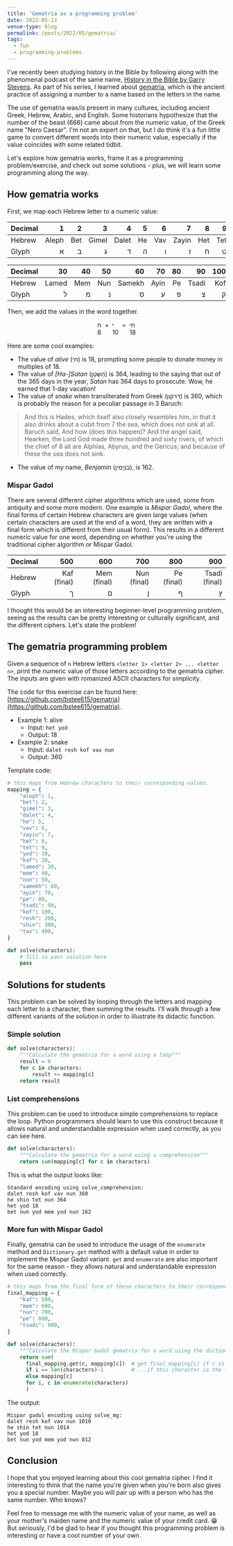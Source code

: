 ```yaml
---
title: 'Gematria as a programming problem'
date: 2022-05-13
venue-type: blog
permalink: /posts/2022/05/gematria/
tags:
  - fun
  - programming-problems
---
```


I've recently been studying history in the Bible by following along with the phenomenal podcast of the same name, [History in the Bible by Garry Stevens](https://www.historyinthebible.com/).
As part of his series, I learned about [gematria](https://en.wikipedia.org/wiki/Gematria), which is the ancient practice of assigning a number to a name based on the letters in the name.

The use of gematria was/is present in many cultures, including ancient Greek, Hebrew, Arabic, and English.
Some historians hypothesize that the number of the beast (666) came about from the numeric value, of the Greek name "Nero Caesar".
I'm not an expert on that, but I do think it's a fun little game to convert different words into their numeric value, especially if the value coincides with some related tidbit.

Let's explore how gematria works, frame it as a programming problem/exercise, and check out some solutions - plus, we will learn some programming along the way.

## How gematria works

First, we map each Hebrew letter to a numeric value:

| Decimal |     1 |   2 |     3 |     4 |  5 |   6 |     7 |   8 |   9 |  10 |  20 |  20 |
|---------|------:|----:|------:|------:|---:|----:|------:|----:|----:|----:|----:|----:|
| Hebrew  | Aleph | Bet | Gimel | Dalet | He | Vav | Zayin | Het | Tet | Yod | Kaf | Kaf |
| Glyph   |     א |   ב |     ג |     ד |  ה |   ו |     ז |   ח |   ט |   י |   כ |   כ |

| Decimal |    30 |  40 |  50 |     60 |   70 | 80 |    90 | 100 |  200 |  300 | 400 |  20 |
|---------|------:|----:|----:|-------:|-----:|---:|------:|----:|-----:|-----:|----:|----:|
| Hebrew  | Lamed | Mem | Nun | Samekh | Ayin | Pe | Tsadi | Kof | Resh | Shin | Tav | Kaf |
| Glyph   |     ל |   מ |   נ |      ס |    ע |  פ |     צ |   ק |    ר |    ש |   ת |   כ |

Then, we add the values in the word together.

<div style="display: flex; justify-content: center;">
<div style="margin-right: 8px">
  <div>ח</div>
  <div>8</div>
</div>

<div style="margin-right: 8px">+</div>

<div style="margin-right: 8px">
  <div>י</div>
  <div>10</div>
</div>

<div style="margin-right: 8px">=</div>

<div>
  <div>חי</div>
  <div>18</div>
</div>

</div>

Here are some cool examples:
* The value of _alive_ (חי) is 18, prompting some people to donate money in multiples of 18.
* The value of _[Ha-]Satan_ (הַשָּׂטָן) is 364, leading to the saying that out of the 365 days in the year, _Satan_ has 364 days to prosecute. Wow, he earned that 1-day vacation!
* The value of _snake_ when transliterated from Greek (דרקון) is 360, which is probably the reason for a peculiar passage in 3 Baruch:
> And this is Hades, which itself also closely resembles him, in that it also drinks about a cubit from 7 the sea, which does not sink at all. Baruch said, And how (does this happen)? And the angel said, Hearken, the Lord God made three hundred and sixty rivers, of which the chief of 8 all are Alphias, Abyrus, and the Gericus; and because of these the sea does not sink.
* The value of my name, _Benjamin_ (בִּנְיָמִין), is 162.

### Mispar Gadol

There are several different cipher algorithms which are used, some from antiquity and some more modern.
One example is _Mispar Gadol_, where the final forms of certain Hebrew characters are given large values (when certain characters are used at the end of a word, they are written with a final form which is different from their usual form).
This results in a different numeric value for one word, depending on whether you're using the traditional cipher algorithm or Mispar Gadol.

| Decimal |         500 |         600 |         700 |        800 |           900 |
|---------|------------:|------------:|------------:|-----------:|--------------:|
| Hebrew  | Kaf (final) | Mem (final) | Nun (final) | Pe (final) | Tsadi (final) |
| Glyph   |           ך |           ם |           ן |          ף |             ץ |

I thought this would be an interesting beginner-level programming problem, seeing as the results can be pretty interesting or culturally significant, and the different ciphers. Let's state the problem!

## The gematria programming problem

Given a sequence of `n` Hebrew letters `<letter 1> <letter 2> ... <letter n>`,
print the numeric value of those letters according to the gematria cipher.
The inputs are given with romanized ASCII characters for simplicity.

The code for this exercise can be found here: [https://github.com/bstee615/gematria](https://github.com/bstee615/gematria).

* Example 1: alive
  * Input: `het yod`
  * Output: 18
* Example 2: snake
  * Input: `dalet resh kof vav nun`
  * Output: 360

Template code:

```python
# this maps from Hebrew characters to their corresponding values.
mapping = {
    "aleph": 1,
    "bet": 2,
    "gimel": 3,
    "dalet": 4,
    "he": 5,
    "vav": 6,
    "zayin": 7,
    "het": 8,
    "tet": 9,
    "yod": 10,
    "kaf": 20,
    "lamed": 30,
    "mem": 40,
    "nun": 50,
    "samekh": 60,
    "ayin": 70,
    "pe": 80,
    "tsadi": 90,
    "kof": 100,
    "resh": 200,
    "shin": 300,
    "tav": 400,
}

def solve(characters):
    # fill in your solution here
    pass
```

## Solutions for students

This problem can be solved by looping through the letters and mapping each letter to a character, then summing the results.
I'll walk through a few different variants of the solution in order to illustrate its didactic function.

### Simple solution

```python
def solve(characters):
    """Calculate the gematria for a word using a loop"""
    result = 0
    for c in characters:
        result += mapping[c]
    return result
```

### List comprehensions

This problem can be used to introduce simple comprehensions to replace the loop.
Python programmers should learn to use this construct because it allows natural and understandable expression when used correctly, as you can see here.

```python
def solve(characters):
    """Calculate the gematria for a word using a comprehension"""
    return sum(mapping[c] for c in characters)
```

This is what the output looks like:
```
Standard encoding using solve_comprehension:
dalet resh kof vav nun 360
he shin tet nun 364
het yod 18
bet nun yod mem yod nun 162
```

### More fun with Mispar Gadol

Finally, gematria can be used to introduce the usage of the `enumerate` method and `Dictionary.get` method with a default value in order to implement the Mispar Gadol variant.
`get` and `enumerate` are also important for the same reason - they allows natural and understandable expression when used correctly.

```python
# this maps from the final form of these characters to their corresponding values.
final_mapping = {
    "kaf": 500,
    "mem": 600,
    "nun": 700,
    "pe": 800,
    "tsadi": 900,
}

def solve(characters):
    """Calculate the Mispar Gadol gematria for a word using the dictionary get() method with default"""
    return sum(
      final_mapping.get(c, mapping[c])  # get final_mapping[c] if c is a key, otherwise get mapping[c]...
      if i == len(characters)-1         # ...if this character is the final form
      else mapping[c]
      for i, c in enumerate(characters)
      )
```

The output:
```
Mispar gadol encoding using solve_mg:
dalet resh kof vav nun 1010
he shin tet nun 1014
het yod 18
bet nun yod mem yod nun 812
```

## Conclusion

I hope that you enjoyed learning about this cool gematria cipher.
I find it interesting to think that the name you're given when you're born also gives you a special number.
Maybe you will pair up with a person who has the same number. Who knows?

Feel free to message me with the numeric value of your name, as well as your mother's maiden name and the numeric value of your credit card. 😁
But seriously, I'd be glad to hear if you thought this programming problem is interesting or have a cool number of your own.
